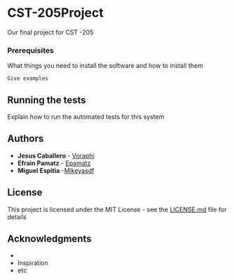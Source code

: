 # CST-205Project
Our final project for CST -205


### Prerequisites

What things you need to install the software and how to install them

```
Give examples
```

## Running the tests

Explain how to run the automated tests for this system

 

## Authors

* **Jesus Caballero** - [Voraphi](https://github.com/voraphi)
* **Efrain Pamatz** - [Epamatz](https://github.com/EPamatz)
* **Miguel Espitia** -[Mikeyasdf](https://github.com/Mikeyasdf)


## License

This project is licensed under the MIT License - see the [LICENSE.md](LICENSE.md) file for details

## Acknowledgments

* 
* Inspiration
* etc
